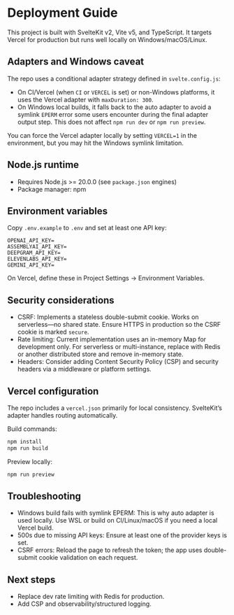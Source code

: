 # Deployment Guide

This project is built with SvelteKit v2, Vite v5, and TypeScript. It targets Vercel for production but runs well locally on Windows/macOS/Linux.

## Adapters and Windows caveat

The repo uses a conditional adapter strategy defined in `svelte.config.js`:
- On CI/Vercel (when `CI` or `VERCEL` is set) or non-Windows platforms, it uses the Vercel adapter with `maxDuration: 300`.
- On Windows local builds, it falls back to the auto adapter to avoid a symlink `EPERM` error some users encounter during the final adapter output step. This does not affect `npm run dev` or `npm run preview`.

You can force the Vercel adapter locally by setting `VERCEL=1` in the environment, but you may hit the Windows symlink limitation.

## Node.js runtime

- Requires Node.js >= 20.0.0 (see `package.json` engines)
- Package manager: npm

## Environment variables

Copy `.env.example` to `.env` and set at least one API key:

```
OPENAI_API_KEY=
ASSEMBLYAI_API_KEY=
DEEPGRAM_API_KEY=
ELEVENLABS_API_KEY=
GEMINI_API_KEY=
```

On Vercel, define these in Project Settings → Environment Variables.

## Security considerations

- CSRF: Implements a stateless double-submit cookie. Works on serverless—no shared state. Ensure HTTPS in production so the CSRF cookie is marked `secure`.
- Rate limiting: Current implementation uses an in-memory Map for development only. For serverless or multi-instance, replace with Redis or another distributed store and remove in-memory state.
- Headers: Consider adding Content Security Policy (CSP) and security headers via a middleware or platform settings.

## Vercel configuration

The repo includes a `vercel.json` primarily for local consistency. SvelteKit’s adapter handles routing automatically.

Build commands:

```bash
npm install
npm run build
```

Preview locally:

```bash
npm run preview
```

## Troubleshooting

- Windows build fails with symlink EPERM: This is why auto adapter is used locally. Use WSL or build on CI/Linux/macOS if you need a local Vercel build.
- 500s due to missing API keys: Ensure at least one of the provider keys is set.
- CSRF errors: Reload the page to refresh the token; the app uses double-submit cookie validation on each request.

## Next steps

- Replace dev rate limiting with Redis for production.
- Add CSP and observability/structured logging.
